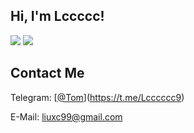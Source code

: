 <h2> Hi, I'm Lccccc!</h2>
<p>
  <img src="https://github-readme-stats.mrdulin.vercel.app/api?username=test7L&show_icons=true&hide_border=true&hide=prs&theme=buefy">
  <img src="[https://github-readme-stats.vercel.app/api/top-langs/?username=test7L&layout=compact&hide_border=true&theme=buefy&show_icons=true](https://github-readme-stats.vercel.app/api/top-langs/?username=test7L&layout=compact&hide_border=true&theme=buefy&show_icons=true)">
</p>


<h2>Contact Me</h2>

Telegram: [[@Tom](https://t.me/Tom)](https://t.me/Lcccccc9)

E-Mail: <liuxc99@gmail.com>

